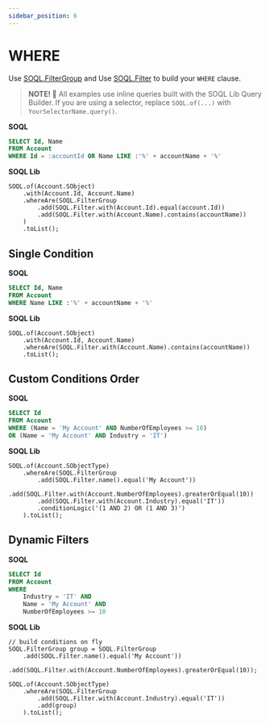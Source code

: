 ```yaml
---
sidebar_position: 6
---
```


# WHERE

Use [SOQL.FilterGroup](../../api/standard-soql/soql-filters-group.md) and Use [SOQL.Filter](../../api/standard-soql/soql-filter.md) to build your `WHERE` clause.


> **NOTE! 🚨**
> All examples use inline queries built with the SOQL Lib Query Builder.
> If you are using a selector, replace `SOQL.of(...)` with `YourSelectorName.query()`.

**SOQL**

```sql
SELECT Id, Name
FROM Account
WHERE Id = :accountId OR Name LIKE :'%' + accountName + '%'
```

**SOQL Lib**

```apex
SOQL.of(Account.SObject)
    .with(Account.Id, Account.Name)
    .whereAre(SOQL.FilterGroup
        .add(SOQL.Filter.with(Account.Id).equal(account.Id))
        .add(SOQL.Filter.with(Account.Name).contains(accountName))
    )
    .toList();
```

## Single Condition

**SOQL**

```sql
SELECT Id, Name
FROM Account
WHERE Name LIKE :'%' + accountName + '%'
```

**SOQL Lib**

```apex
SOQL.of(Account.SObject)
    .with(Account.Id, Account.Name)
    .whereAre(SOQL.Filter.with(Account.Name).contains(accountName))
    .toList();
```

## Custom Conditions Order

**SOQL**

```sql
SELECT Id
FROM Account
WHERE (Name = 'My Account' AND NumberOfEmployees >= 10)
OR (Name = 'My Account' AND Industry = 'IT')
```

**SOQL Lib**

```apex
SOQL.of(Account.SObjectType)
    .whereAre(SOQL.FilterGroup
        .add(SOQL.Filter.name().equal('My Account'))
        .add(SOQL.Filter.with(Account.NumberOfEmployees).greaterOrEqual(10))
        .add(SOQL.Filter.with(Account.Industry).equal('IT'))
        .conditionLogic('(1 AND 2) OR (1 AND 3)')
    ).toList();
```

## Dynamic Filters

**SOQL**

```sql
SELECT Id
FROM Account
WHERE
    Industry = 'IT' AND
    Name = 'My Account' AND
    NumberOfEmployees >= 10
```

**SOQL Lib**

```apex
// build conditions on fly
SOQL.FilterGroup group = SOQL.FilterGroup
    .add(SOQL.Filter.name().equal('My Account'))
    .add(SOQL.Filter.with(Account.NumberOfEmployees).greaterOrEqual(10));

SOQL.of(Account.SObjectType)
    .whereAre(SOQL.FilterGroup
        .add(SOQL.Filter.with(Account.Industry).equal('IT'))
        .add(group)
    ).toList();
```

